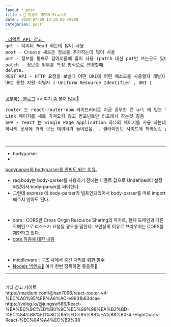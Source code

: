 ```yaml
---
layout : post
title : 🛴 따릉이 MERN Stack2
date : 2020-07-09 19:30:00 +0900
categories: post
---
```


<pre>
<a href="https://velog.io/@johnque/React-API-%EC%97%B0%EB%8F%99-v9k692txn5"> 리엑트 API 참고 </a>
get - 데이터 Read 하는데 많이 사용
post - Create 새로운 정보를 추가하는데 많이 사용
put - 정보를 통째로 갈아끼울때 많이 사용 (patch 대신 put만 쓰는곳도 있다고 함.)
patch - 정보중 일부를 특정 방식으로 변경할때
delete.
REST API - HTTP 요청을 보낼때 어떤 URI에 어떤 매소드를 사용할지 개발자들사이의 형식
URI 통합 자원 식별자 ( Uniform Resource Identifier , URI )
</pre>
<br>
<a href="https://gongbu-ing.tistory.com/45">공부하는 블로그</a> << 여기 좀 볼꺼 많음🎈
<pre>
router 는 react-router-dom 라이브러리로 지금 공부한 건 url 에 맞는 컴포넌트를 가져옴, 가져오는데 여러가지 기능이 있음
Link 페이지를 새로 가져오지 않고 컴포넌트만 리프레시 하는것 같음
SPA - react 는 Single Page Application 하나의 페이지를 사용 하는데 특화 된것
하나의 문서에 거의 모든 데이터가 들어있음. , 클라이언트 사이드에 특화된것 같음.
</pre>
<br>

---

- bodyparser
- <a href="https://medium.com/@chullino/1%EB%B6%84-%ED%8C%A8%ED%82%A4%EC%A7%80-%EC%86%8C%EA%B0%9C-body-parser%EB%A5%BC-%EC%86%8C%EA%B0%9C%ED%95%A9%EB%8B%88%EB%8B%A4-%ED%95%98%EC%A7%80%EB%A7%8C-body-parser%EB%A5%BC-%EC%93%B0%EC%A7%80-%EB%A7%88%EC%84%B8%EC%9A%94-bc3cbe0b2fd">
bodyparser와 bodyparser를 안써도 되는 이유. 
</a>
<br>

- req.body는 body-parser를 사용하기 전에는 디폴트 값으로 Undefined이 설정되있어서 body-parser를 써야한다.
- 그런데 express 에 body-parser가 빌트인돼있어서 body-parser를 따로 import 해주지 않아도 된다.

<br>

- cors : CORS란 Cross Origin Resource Sharing의 약자로, 현재 도메인과 다른 도메인으로 리소스가 요청될 경우를 말한다. 보안상의 이유로 브라우저는 CORS를 제한하고 있다.
- <a href="http://guswnsxodlf.github.io/enable-CORS-on-express">cors 허용에 대한 내용 </a>

<br>

- middleware : 구조 내에서 중간 처리를 위한 함수
- <a href="https://baked-corn.tistory.com/48">Nodejs 백엔드🎈</a> 여기 한번 정독하면 좋을듯🎈

---

<br>
기타 참고 사이트<br>
https://medium.com/@han7096/react-router-v4-%EC%A0%95%EB%A6%AC-e9931b63dcae<br>
https://velog.io/@jungsw586/React-%EA%B0%9C%EB%B0%9C%ED%99%98%EA%B2%BD-%EC%84%B8%ED%8C%85%ED%95%98%EA%B8%B0-4.-HighCharts-React-%EC%84%A4%EC%B9%98<br>

